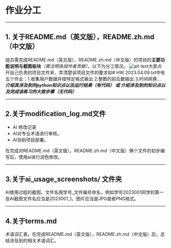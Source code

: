 # 作业分工
---
## 1. 关于README.md（英文版），README.zh.md（中文版）
组员需完成README.md（英文版），README.zh.md（中文版）的项目的**主要功能说明与截图板块**_（需注明各段作者贡献）_，以下为分工情况。
![alt text](image-1.png)大家点开自己负责的项目文件夹，弄清楚该项目文件的要求如# HW 2023.04.09.txt中有五个作业：1.收集用户数据并按特定格式输出 2.整数的前后数输出 3.时间转换...  
***介绍其涉及到的python知识点以及运行结果（有代码） 或 介绍涉及到的知识点以及完成该练习的大致步骤（无代码）***

---
## 2.关于modification_log.md文件
 - AI 修改记录
 - AI对专业术语进行审核。
 - AI协助项目部署。  

在完成对README.md（英文版），README.zh.md（中文版）俩个文件的初步编写后，使用ai进行润色修改。

---
## 3.关于ai_usage_screenshots/ 文件夹
AI使用过程的截图，文件名按学号_文件编号命名，例如学号2023001同学的第一张AI截图文件名应当是2023001_1。图片应当是JPG或者PNG格式。

---
## 4.关于terms.md
术语词汇表。在完成README.md（英文版），README.zh.md（中文版）后，总结涉及到的相关术语词汇。